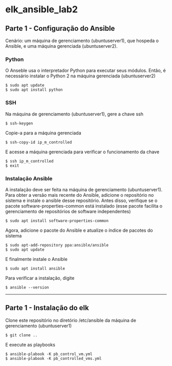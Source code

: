 # elk_ansible_lab2

## Parte 1 - Configuração do Ansible

Cenário: um máquina de gerenciamento (ubuntuserver1), que hospeda o Ansible, e uma máquina gerenciada (ubuntuserver2).

### Python
O Anseble usa o interpretador Python para executar seus módulos. Então, é necessário instalar o Python 2 na máquina gerenciada (ubuntuserver2)
```
$ sudo apt update
$ sudo apt install python
```

### SSH
Na máquina de gerenciamento (ubuntuserver1), gere a chave ssh
```
$ ssh-keygen
```
Copie-a para a máquina gerenciada
```
$ ssh-copy-id ip_m_controlled
```
E acesse a máquina gerenciada para verificar o funcionamento da chave
```
$ ssh ip_m_controlled
$ exit
```

### Instalação Ansible
A instalação deve ser feita na máquina de gerenciamento (ubuntuserver1).
Para obter a versão mais recente do Ansible, adicione o repositório no sistema e instale o ansible desse repositório.
Antes disso, verifique se o pacote software-properties-common está instalado (esse pacote facilita o gerenciamento de repositórios de software independentes)
```
$ sudo apt install software-properties-common
```
Agora, adicione o pacote do Ansible e atualize o índice de pacotes do sistema
```
$ sudo apt-add-repository ppa:ansible/ansible
$ sudo apt update
```
E finalmente instale o Ansible
```
$ sudo apt install ansible
```
Para verificar a instalação, digite
```
$ ansible --version
```

-----------------------------------

## Parte 1 - Instalação do elk

Clone este repositório no diretório /etc/ansible da máquina de gerenciamento (ubuntuserver1)
```
$ git clone ..
```
E execute as playbooks
```
$ ansible-plabook -K pb_control_vm.yml
$ ansible-plabook -K pb_controlled_vms.yml
```
